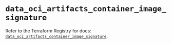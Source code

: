 # `data_oci_artifacts_container_image_signature`

Refer to the Terraform Registry for docs: [`data_oci_artifacts_container_image_signature`](https://registry.terraform.io/providers/oracle/oci/6.18.0/docs/data-sources/artifacts_container_image_signature).

